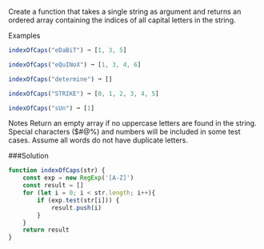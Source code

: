 Create a function that takes a single string as argument and returns an ordered array containing the indices of all capital letters in the string.

Examples
```js
indexOfCaps("eDaBiT") ➞ [1, 3, 5]

indexOfCaps("eQuINoX") ➞ [1, 3, 4, 6]

indexOfCaps("determine") ➞ []

indexOfCaps("STRIKE") ➞ [0, 1, 2, 3, 4, 5]

indexOfCaps("sUn") ➞ [1]
```

Notes
Return an empty array if no uppercase letters are found in the string.
Special characters ($#@%) and numbers will be included in some test cases.
Assume all words do not have duplicate letters.

###Solution
```js
function indexOfCaps(str) {
	const exp = new RegExp('[A-Z]')
	const result = []
	for (let i = 0; i < str.length; i++){
		if (exp.test(str[i])) {
			result.push(i)
		}
	}
	return result
}

```